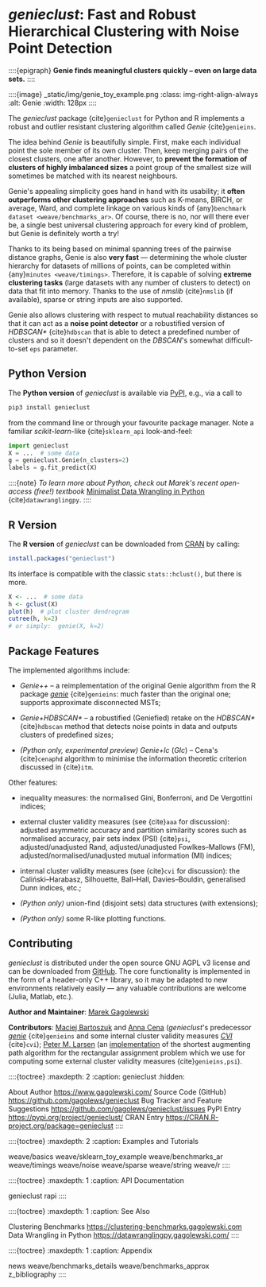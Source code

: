 # *genieclust*: Fast and Robust Hierarchical Clustering with Noise Point Detection

::::{epigraph}
**Genie finds meaningful clusters quickly – even on large data sets.**
::::

::::{image} _static/img/genie_toy_example.png
:class: img-right-align-always
:alt: Genie
:width: 128px
::::


The *genieclust* package {cite}`genieclust` for Python and R implements
a robust and outlier resistant clustering algorithm called *Genie* {cite}`genieins`.

The idea behind *Genie* is beautifully simple. First, make each individual
point the sole member of its own cluster. Then, keep merging pairs
of the closest clusters, one after another. However, to **prevent
the formation of clusters of highly imbalanced sizes** a point group of the
smallest size will sometimes be matched with its nearest neighbours.

Genie's appealing simplicity goes hand in hand with its usability;
it **often outperforms other clustering approaches**
such as K-means, BIRCH, or average, Ward, and complete linkage
on various kinds of {any}`benchmark dataset <weave/benchmarks_ar>`.
Of course, there is no, nor will there ever be, a single best
universal clustering approach for every kind of problem, but Genie
is definitely worth a try!

Thanks to its being based on minimal spanning trees of the pairwise distance
graphs, Genie is also **very fast** — determining the whole cluster hierarchy
for datasets of millions of points, can be completed within
{any}`minutes <weave/timings>`.
Therefore, it is capable of solving **extreme clustering tasks**
(large datasets with any number of clusters to detect)
on data that fit into memory.
Thanks to the use of *nmslib* {cite}`nmslib` (if available),
sparse or string inputs are also supported.

Genie also allows clustering with respect to mutual reachability distances
so that it can act as a **noise point detector** or a robustified version
of *HDBSCAN\** {cite}`hdbscan` that is able to detect a predefined
number of clusters and so it doesn't dependent on the *DBSCAN*'s somewhat
difficult-to-set `eps` parameter.



## Python Version

The **Python version** of *genieclust* is available via
[PyPI](https://pypi.org/project/genieclust/), e.g.,
via a call to

```bash
pip3 install genieclust
```

from the command line or through your favourite package manager.
Note a familiar *scikit-learn*-like {cite}`sklearn_api` look-and-feel:

```python
import genieclust
X = ...  # some data
g = genieclust.Genie(n_clusters=2)
labels = g.fit_predict(X)
```

::::{note}
*To learn more about Python, check out Marek's recent open-access (free!) textbook*
[Minimalist Data Wrangling in Python](https://datawranglingpy.gagolewski.com/)
{cite}`datawranglingpy`.
::::


## R Version

The **R version** of *genieclust* can be downloaded from
[CRAN](https://cran.r-project.org/web/packages/genieclust/)
by calling:

```r
install.packages("genieclust")
```

Its interface is compatible with the classic `stats::hclust()`, but there is more.

```r
X <- ...  # some data
h <- gclust(X)
plot(h)  # plot cluster dendrogram
cutree(h, k=2)
# or simply:  genie(X, k=2)
```



## Package Features

The implemented algorithms include:

-  *Genie++* – a reimplementation of the original Genie algorithm
    from the R package [*genie*](https://cran.r-project.org/web/packages/genie)
    {cite}`genieins`: much faster than the original one;
    supports approximate disconnected MSTs;

-   *Genie+HDBSCAN\** – a robustified (Geniefied) retake on the *HDBSCAN\**
    {cite}`hdbscan` method that detects noise points in data and
    outputs clusters of predefined sizes;

-   *(Python only, experimental preview)* *Genie+Ic* (*GIc*) –
    Cena's {cite}`cenaphd` algorithm to minimise the information
    theoretic criterion discussed in {cite}`itm`.

Other features:

-  inequality measures: the normalised Gini, Bonferroni,
   and De Vergottini indices;

-  external cluster validity measures (see {cite}`aaa` for discussion):
   adjusted asymmetric accuracy and partition similarity scores such as
   normalised accuracy, pair sets index (PSI) {cite}`psi`,
   adjusted/unadjusted Rand, adjusted/unadjusted Fowlkes–Mallows (FM),
   adjusted/normalised/unadjusted mutual information (MI) indices;

-  internal cluster validity measures (see {cite}`cvi` for discussion):
   the Caliński–Harabasz, Silhouette, Ball–Hall, Davies–Bouldin,
   generalised Dunn indices, etc.;

-  *(Python only)* union-find (disjoint sets) data structures (with
   extensions);

-  *(Python only)* some R-like plotting functions.



## Contributing

*genieclust* is distributed
under the open source GNU AGPL v3 license and can be downloaded from
[GitHub](https://github.com/gagolews/genieclust).
The core functionality is implemented in the form of a header-only C++
library, so it may be adapted to new environments relatively easily —
any valuable contributions are welcome (Julia, Matlab, etc.).


**Author and Maintainer**: [Marek Gagolewski](https://www.gagolewski.com)

**Contributors**:
[Maciej Bartoszuk](http://bartoszuk.rexamine.com) and
[Anna Cena](https://cena.rexamine.com)
(*genieclust*'s predecessor [*genie*](https://cran.r-project.org/web/packages/genie)  {cite}`genieins`
and some internal cluster validity measures [*CVI*](https://github.com/gagolews/optim_cvi)  {cite}`cvi`);
[Peter M. Larsen](https://github.com/pmla/)
(an [implementation](https://github.com/scipy/scipy/blob/main/scipy/optimize/rectangular_lsap/rectangular_lsap.cpp)
of the shortest augmenting path algorithm for the rectangular assignment problem
which we use for computing some external cluster validity measures {cite}`genieins,psi`).



::::{toctree}
:maxdepth: 2
:caption: genieclust
:hidden:

About <self>
Author <https://www.gagolewski.com/>
Source Code (GitHub) <https://github.com/gagolews/genieclust>
Bug Tracker and Feature Suggestions <https://github.com/gagolews/genieclust/issues>
PyPI Entry <https://pypi.org/project/genieclust/>
CRAN Entry <https://CRAN.R-project.org/package=genieclust>
::::


::::{toctree}
:maxdepth: 2
:caption: Examples and Tutorials

weave/basics
weave/sklearn_toy_example
weave/benchmarks_ar
weave/timings
weave/noise
weave/sparse
weave/string
weave/r
::::


::::{toctree}
:maxdepth: 1
:caption: API Documentation

genieclust
rapi
::::


::::{toctree}
:maxdepth: 1
:caption: See Also

Clustering Benchmarks <https://clustering-benchmarks.gagolewski.com>
Data Wrangling in Python <https://datawranglingpy.gagolewski.com/>
::::


::::{toctree}
:maxdepth: 1
:caption: Appendix

news
weave/benchmarks_details
weave/benchmarks_approx
z_bibliography
::::


<!--
Indices and Tables
------------------

* :ref:`genindex`
* :ref:`modindex`
* :ref:`search`
-->
